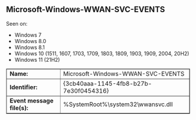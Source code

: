 ## Microsoft-Windows-WWAN-SVC-EVENTS

Seen on:
* Windows 7
* Windows 8.0
* Windows 8.1
* Windows 10 (1511, 1607, 1703, 1709, 1803, 1809, 1903, 1909, 2004, 20H2)
* Windows 11 (21H2)

<table border="1" class="docutils">
  <tbody>
    <tr>
      <td><b>Name:</b></td>
      <td>Microsoft-Windows-WWAN-SVC-EVENTS</td>
    </tr>
    <tr>
      <td><b>Identifier:</b></td>
      <td>{3cb40aaa-1145-4fb8-b27b-7e30f0454316}</td>
    </tr>
    <tr>
      <td><b>Event message file(s):</b></td>
      <td>%SystemRoot%\system32\wwansvc.dll</td>
    </tr>
  </tbody>
</table>

&nbsp;

